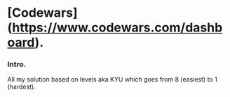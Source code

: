 # [Codewars] (https://www.codewars.com/dashboard).


### Intro.
All my solution based on levels aka KYU which goes from 8 (easiest) to 1 (hardest). 
